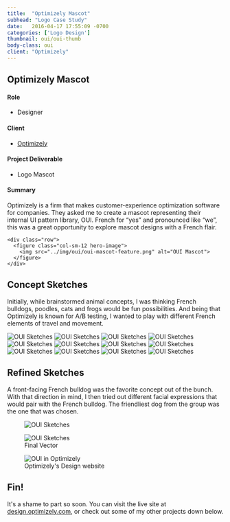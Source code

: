 ```yaml
---
title:  "Optimizely Mascot"
subhead: "Logo Case Study"
date:   2016-04-17 17:55:09 -0700
categories: ['Logo Design']
thumbnail: oui/oui-thumb
body-class: oui
client: "Optimizely"
---
```

<section class="container-fluid introduction">
  <div class="container">
    <div class="row">
      <div class="col-sm-12">
        <h1 class="title">Optimizely Mascot</h1>
      </div>
    </div>
    <div class="row">
      <div class="col-md-5">
        <h4>Role</h4>
        <ul>
          <li>Designer</li>
        </ul>
        <h4>Client</h4>
        <ul>
          <li><a href="https://www.optimizely.com/">Optimizely</a></li>
        </ul>
        <h4>Project Deliverable</h4>
        <ul>
          <li>Logo Mascot</li>
        </ul>
      </div>
      <div class="col-md-7 summary">
        <h4>Summary</h4>
        <p>Optimizely is a firm that makes customer-experience optimization software for companies. They asked me to create a mascot representing their internal UI pattern library, OUI. French for “yes” and pronounced like “we”, this was a great opportunity to explore mascot designs with a French flair.</p>
      </div>
    </div>

    <div class="row">
      <figure class="col-sm-12 hero-image">
        <img src="../img/oui/oui-mascot-feature.png" alt="OUI Mascot">
      </figure>
    </div>

  </div>
</section>

<section class="container sketches">
  <div class="row">
    <div class="col-sm-7 description center">
      <h2>Concept Sketches</h2>
      <p>Initially, while brainstormed animal concepts, I was thinking French bulldogs, poodles, cats and frogs would be fun possibilities. And being that Optimizely is known for A/B testing, I wanted to play with different French elements of travel and movement.</p>
    </div>
  </div>

  <div class="row">
    <img class="col-xs-6 col-md-3" src="../img/oui/oui-sketch-01.png" alt="OUI Sketches">
    <img class="col-xs-6 col-md-3" src="../img/oui/oui-sketch-02.png" alt="OUI Sketches">
    <img class="col-xs-6 col-md-3" src="../img/oui/oui-sketch-03.png" alt="OUI Sketches">
    <img class="col-xs-6 col-md-3" src="../img/oui/oui-sketch-04.png" alt="OUI Sketches">
    <img class="col-xs-6 col-md-3" src="../img/oui/oui-sketch-05.png" alt="OUI Sketches">
    <img class="col-xs-6 col-md-3" src="../img/oui/oui-sketch-06.png" alt="OUI Sketches">
    <img class="col-xs-6 col-md-3" src="../img/oui/oui-sketch-07.png" alt="OUI Sketches">
    <img class="col-xs-6 col-md-3" src="../img/oui/oui-sketch-08.png" alt="OUI Sketches">
    <img class="col-xs-6 col-md-3" src="../img/oui/oui-sketch-09.png" alt="OUI Sketches">
    <img class="col-xs-6 col-md-3" src="../img/oui/oui-sketch-10.png" alt="OUI Sketches">
    <img class="col-xs-6 col-md-3" src="../img/oui/oui-sketch-11.png" alt="OUI Sketches">
    <img class="col-xs-6 col-md-3" src="../img/oui/oui-sketch-12.png" alt="OUI Sketches">
  </div>
</section>

<section class="container refined">
  <div class="row">
    <div class="col-sm-7 description center">
      <h2>Refined Sketches</h2>
      <p>A front-facing French bulldog was the favorite concept out of the bunch. With that direction in mind, I then tried out different facial expressions that would pair with the French bulldog. The friendliest dog from the group was the one that was chosen.</p>
    </div>
  </div>
  <div class="row">
    <figure class="col-xs-12 mt-med">
      <img src="../img/oui/oui-refined-dogs.jpg" alt="OUI Sketches">
    </figure>
  </div>
</section>
<section class="container-fluid final">
  <div class="container">
    <figure class="final-logo">
      <img src="../img/oui/oui-final.png" alt="OUI Sketches">
      <figcaption>Final Vector</figcaption>
    </figure>
    <div class="row">
      <figure class="col-xs-12">
        <img src="../img/oui/oui-monitor.png" alt="OUI in Optimizely">
        <figcaption>Optimizely's Design website</figcaption>
      </figure>
    </div>
  </div>
</section>
<section class="container-fluid post-closing">
  <div class="container">
    <h2>Fin!</h2>
    <p>It's a shame to part so soon. You can visit the live site at <a href="http://design.optimizely.com/">design.optimizely.com</a>, or check out some of my other projects down below.</p>
  </div>
</section>
